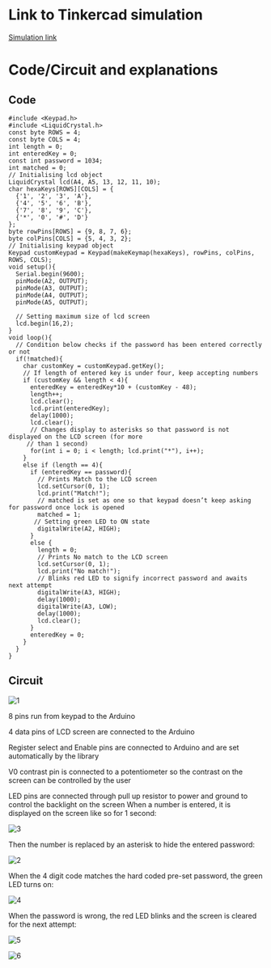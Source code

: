 # Link to Tinkercad simulation

[Simulation link](https://www.tinkercad.com/things/lwO5oeR44gj-spectacular-wluff?sharecode=F-7gNb_psBFdDZKYmgDVeq7S7xp1P5aNCYsEcEbRX1c)


# Code/Circuit and explanations

## Code

```
#include <Keypad.h>
#include <LiquidCrystal.h>
const byte ROWS = 4; 
const byte COLS = 4; 
int length = 0;
int enteredKey = 0;
const int password = 1034;
int matched = 0;
// Initialising lcd object
LiquidCrystal lcd(A4, A5, 13, 12, 11, 10);  
char hexaKeys[ROWS][COLS] = {
  {'1', '2', '3', 'A'},
  {'4', '5', '6', 'B'},
  {'7', '8', '9', 'C'},
  {'*', '0', '#', 'D'}
};
byte rowPins[ROWS] = {9, 8, 7, 6}; 
byte colPins[COLS] = {5, 4, 3, 2}; 
// Initialising keypad object
Keypad customKeypad = Keypad(makeKeymap(hexaKeys), rowPins, colPins, ROWS, COLS); 
void setup(){
  Serial.begin(9600);
  pinMode(A2, OUTPUT);
  pinMode(A3, OUTPUT);
  pinMode(A4, OUTPUT);
  pinMode(A5, OUTPUT);

  // Setting maximum size of lcd screen
  lcd.begin(16,2);
}
void loop(){
  // Condition below checks if the password has been entered correctly or not
  if(!matched){
    char customKey = customKeypad.getKey();
    // If length of entered key is under four, keep accepting numbers
    if (customKey && length < 4){
      enteredKey = enteredKey*10 + (customKey - 48);
      length++;
      lcd.clear();
      lcd.print(enteredKey);
      delay(1000);
      lcd.clear();
      // Changes display to asterisks so that password is not displayed on the LCD screen (for more 
     // than 1 second)
      for(int i = 0; i < length; lcd.print("*"), i++);
    }
    else if (length == 4){
      if (enteredKey == password){
        // Prints Match to the LCD screen
        lcd.setCursor(0, 1);
        lcd.print("Match!");
        // matched is set as one so that keypad doesn’t keep asking for password once lock is opened
        matched = 1;
       // Setting green LED to ON state
        digitalWrite(A2, HIGH);
      }
      else {
        length = 0;
        // Prints No match to the LCD screen
        lcd.setCursor(0, 1);
        lcd.print("No match!");
        // Blinks red LED to signify incorrect password and awaits next attempt
        digitalWrite(A3, HIGH);
        delay(1000);
        digitalWrite(A3, LOW);
        delay(1000);
        lcd.clear();
      }
      enteredKey = 0;
    }
  }
}
```


## Circuit
 
![1](https://github.com/Jokergif/D0--Virtual-Mouse-using-esp32cam/assets/64450307/b81864d6-5a54-4fb6-9dfb-b3adeb46a4c9)

8 pins run from keypad to the Arduino

4 data pins of LCD screen are connected to the Arduino

Register select and Enable pins are connected to Arduino and are set automatically by the library

V0 contrast pin is connected to a potentiometer so the contrast on the screen can be controlled by the user

LED pins are connected through pull up resistor to power and ground to control the backlight on the screen
When a number is entered, it is displayed on the screen like so for 1 second:
 
![3](https://github.com/Jokergif/D0--Virtual-Mouse-using-esp32cam/assets/64450307/f89cb346-987d-429c-adff-0d013aab3a77)

Then the number is replaced by an asterisk to hide the entered password:

![2](https://github.com/Jokergif/D0--Virtual-Mouse-using-esp32cam/assets/64450307/ffa2f03e-d6ab-46ec-8f67-f214099cd6cb)

When the 4 digit code matches the hard coded pre-set password, the green LED turns on:

![4](https://github.com/Jokergif/D0--Virtual-Mouse-using-esp32cam/assets/64450307/21e36f08-46bc-4f24-85cf-a18d1d74e61a)

When the password is wrong, the red LED blinks and the screen is cleared for the next attempt:
 
![5](https://github.com/Jokergif/D0--Virtual-Mouse-using-esp32cam/assets/64450307/f7ef57d2-2e78-4558-aa8e-ce6f4fd8a365)

![6](https://github.com/Jokergif/D0--Virtual-Mouse-using-esp32cam/assets/64450307/5986b49e-abdc-48a3-b9bd-42965f38b04a)



